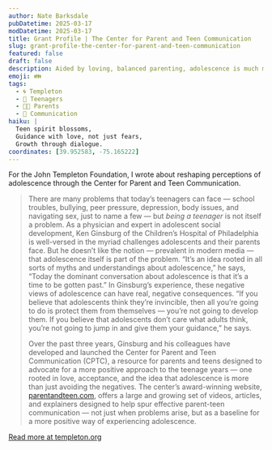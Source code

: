 ```yaml
---
author: Nate Barksdale
pubDatetime: 2025-03-17
modDatetime: 2025-03-17
title: Grant Profile | The Center for Parent and Teen Communication
slug: grant-profile-the-center-for-parent-and-teen-communication
featured: false
draft: false
description: Aided by loving, balanced parenting, adolescence is much more than something to be gotten through
emoji: 👪
tags:
  - 🌀 Templeton
  - 👦 Teenagers
  - 👨‍👦 Parents
  - 💬 Communication
haiku: |
  Teen spirit blossoms,  
  Guidance with love, not just fears,  
  Growth through dialogue.
coordinates: [39.952583, -75.165222]
---
```


For the John Templeton Foundation, I wrote about reshaping perceptions of adolescence through the Center for Parent and Teen Communication.

> There are many problems that today’s teenagers can face — school troubles, bullying, peer pressure, depression, body issues, and navigating sex, just to name a few — but *being a teenager* is not itself a problem. As a physician and expert in adolescent social development, Ken Ginsburg of the Children’s Hospital of Philadelphia is well-versed in the myriad challenges adolescents and their parents face. But he doesn’t like the notion — prevalent in modern media — that adolescence itself is part of the problem. “It’s an idea rooted in all sorts of myths and understandings about adolescence,” he says, “Today the dominant conversation about adolescence is that it’s a time to be gotten past.” In Ginsburg’s experience, these negative views of adolescence can have real, negative consequences. “If you believe that adolescents think they’re invincible, then all you’re going to do is protect them from themselves — you’re not going to develop them. If you believe that adolescents don’t care what adults think, you’re not going to jump in and give them your guidance,” he says.
>
> Over the past three years, Ginsburg and his colleagues have developed and launched the Center for Parent and Teen Communication (CPTC), a resource for parents and teens designed to advocate for a more positive approach to the teenage years — one rooted in love, acceptance, and the idea that adolescence is more than just avoiding the negatives. The center’s award-winning website, [parentandteen.com](https://parentandteen.com), offers a large and growing set of videos, articles, and explainers designed to help spur effective parent-teen communication — not just when problems arise, but as a baseline for a more positive way of experiencing adolescence.

[Read more at templeton.org](https://www.templeton.org/grant/the-chop-center-to-promote-adolescent-health-character-and-well-being-a-research-translation-and-dissemination-initiative)

